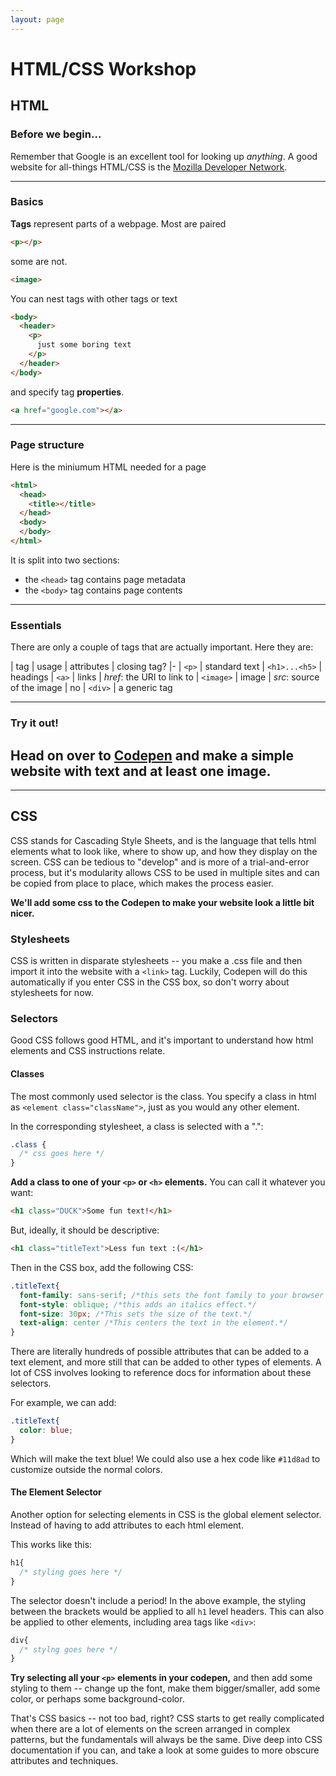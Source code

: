 ```yaml
---
layout: page
---
```


# HTML/CSS Workshop
## HTML
### Before we begin...
Remember that Google is an excellent tool for looking up *anything*.
A good website for all-things HTML/CSS is the [Mozilla Developer Network](developer.mozilla.org/en-US/docs).

---
### Basics
**Tags** represent parts of a webpage. Most are paired
```html
<p></p>
```
some are not.
```html
<image>
```
You can nest tags with other tags or text 
```html
<body>
  <header>
    <p>
      just some boring text
    </p>
  </header>
</body>
```
and specify tag **properties**.
```html
<a href="google.com"></a>
```

---
### Page structure
Here is the miniumum HTML needed for a page
```html
<html>
  <head>
    <title></title>
  </head>
  <body>
  </body>
</html>
```
It is split into two sections:
* the `<head>` tag contains page metadata
* the `<body>` tag contains page contents

---
### Essentials

There are only a couple of tags that are actually important. Here they are:

| tag | usage | attributes | closing tag?
|-
| `<p>` | standard text
| `<h1>...<h5>` | headings
| `<a>` | links | *href*: the URI to link to
| `<image>` | image | *src*: source of the image | no
| `<div>` | a generic tag

---

### Try it out!
Head on over to [Codepen](https://codepen.io/pen) and make a simple website with text and at least one image.
---

---

## CSS

CSS stands for Cascading Style Sheets, and is the language that tells html elements what to look like, where to show up, and how they display on the screen. CSS can be tedious to "develop" and is more of a trial-and-error process, but it's modularity allows CSS to be used in multiple sites and can be copied from place to place, which makes the process easier.

**We'll add some css to the Codepen to make your website look a little bit nicer.**

### Stylesheets
CSS is written in disparate stylesheets -- you make a .css file and then import it into the website with a `<link>` tag. Luckily, Codepen will do this automatically if you enter CSS in the CSS box, so don't worry about stylesheets for now.

### Selectors

Good CSS follows good HTML, and it's important to understand how html elements and CSS instructions relate.

#### Classes
The most commonly used selector is the class. You specify a class in html as ```<element class="className">```, just as you would any other element. 

In the corresponding stylesheet, a class is selected with a ".":

```css
.class {
  /* css goes here */
}
```
**Add a class to one of your `<p>` or `<h>` elements.** You can call it whatever you want:

```html
<h1 class="DUCK">Some fun text!</h1>
```
But, ideally, it should be descriptive:
```html
<h1 class="titleText">Less fun text :(</h1>
```
Then in the CSS box, add the following CSS:
```css
.titleText{
  font-family: sans-serif; /*this sets the font family to your browser's default sans font.*/
  font-style: oblique; /*this adds an italics effect.*/
  font-size: 30px; /*This sets the size of the text.*/
  text-align: center /*This centers the text in the element.*/
}
```
There are literally hundreds of possible attributes that can be added to a text element, and more still that can be added to other types of elements. A lot of CSS involves looking to reference docs for information about these selectors.

For example, we can add:
```css
.titleText{
  color: blue;
}
```
Which will make the text blue! We could also use a hex code like `#11d8ad` to customize outside the normal colors. 

#### The Element Selector

Another option for selecting elements in CSS is the global element selector. Instead of having to add attributes to each html element. 

This works like this:

```css
h1{
  /* styling goes here */
}
```
The selector doesn't include a period! In the above example, the styling between the brackets would be applied to all `h1` level headers. This can also be applied to other elements, including area tags like `<div>`:
```css
div{
  /* stylng goes here */
}
```
**Try selecting all your `<p>` elements in your codepen,** and then add some styling to them -- change up the font, make them bigger/smaller, add some color, or perhaps some background-color.


That's CSS basics -- not too bad, right? CSS starts to get really complicated when there are a lot of elements on the screen arranged in complex patterns, but the fundamentals will always be the same. Dive deep into CSS documentation if you can, and take a look at some guides to more obscure attributes and techniques.